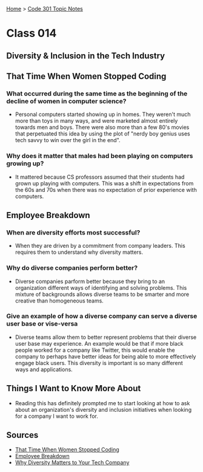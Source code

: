 [Home](../README.md) > [Code 301 Topic Notes](../301topicNotes.md)

# Class 014

## Diversity & Inclusion in the Tech Industry

## That Time When Women Stopped Coding

### What occurred during the same time as the beginning of the decline of women in computer science?

- Personal computers started showing up in homes. They weren't much more than toys in many ways, and were marketed almost entirely towards men and boys. There were also more than a few 80's movies that perpetuated this idea by using the plot of "nerdy boy genius uses tech savvy to win over the girl in the end".

### Why does it matter that males had been playing on computers growing up?

- It mattered because CS professors assumed that their students had grown up playing with computers. This was a shift in expectations from the 60s and 70s when there was no expectation of prior experience with computers.

## Employee Breakdown

### When are diversity efforts most successful?

- When they are driven by a commitment from company leaders. This requires them to understand why diversity matters.

### Why do diverse companies perform better?

- Diverse companies parform better because they bring to an organization different ways of identifying and solving problems. This mixture of backgrounds allows diverse teams to be smarter and more creative than homogeneous teams.

### Give an example of how a diverse company can serve a diverse user base or vise-versa

- Diverse teams allow them to better represent problems that their diverse user base may experience. An example would be that if more black people worked for a company like Twitter, this would enable the company to perhaps have better ideas for being able to more effectively engage black users. This diversity is important is so many different ways and applications.

## Things I Want to Know More About

- Reading this has definitely prompted me to start looking at how to ask about an organization's diversity and inclusion initiatives when looking for a company I want to work for.

## Sources

- [That Time When Women Stopped Coding](https://www.npr.org/sections/money/2014/10/21/357629765/when-women-stopped-coding)
- [Employee Breakdown](https://informationisbeautiful.net/visualizations/diversity-in-tech/)
- [Why Diversity Matters to Your Tech Company](https://www.usatoday.com/story/tech/columnist/2015/07/21/why-diversity-matters-your-tech-company/30419871/)
